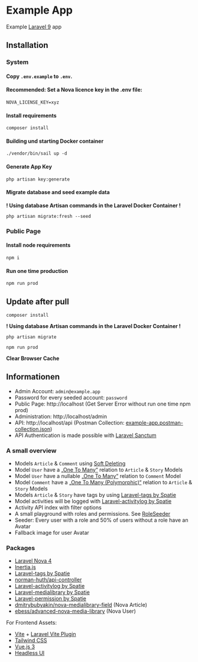 # Example App

Example [Laravel 9](https://laravel.com/docs/9.x/) app

## Installation

### System

#### Copy `.env.example` to `.env`.

#### **Recommended**: Set a Nova licence key in the .env file:

```dotenv
NOVA_LICENSE_KEY=xyz
```

#### Install requirements

```shell
composer install
```

#### Building und starting Docker container

```shell
./vendor/bin/sail up -d
```

#### Generate App Key

```shell
php artisan key:generate
```

#### Migrate database and seed example data

**! Using database Artisan commands in the Laravel Docker Container !**

```shell
php artisan migrate:fresh --seed
```

### Public Page

#### Install node requirements

```shell
npm i
```

#### Run one time production

```shell
npm run prod
```

## Update after pull

```shell
composer install
```

**! Using database Artisan commands in the Laravel Docker Container !**

```shell
php artisan migrate
```

```shell
npm run prod
```

**Clear Browser Cache**

## Informationen

* Admin Account: `admin@example.app`
* Password for every seeded account: `password`
* Public Page: http://localhost (Get Server Error without run one time npm prod)
* Administration: http://localhost/admin
* API: http://localhost/api (Postman Collection: [example-app.postman-collection.json](example-app.postman_collection.json))
* API Authentication is made possible with [Laravel Sanctum](https://laravel.com/docs/9.x/sanctum)

### A small overview

* Models `Article` & `Comment` using [Soft Deleting](https://laravel.com/docs/9.x/eloquent#soft-deleting)
* Model `User` have a [„One To Many“](https://laravel.com/docs/9.x/eloquent-relationships#one-to-many) relation to `Article` & `Story` Models
* Model `User` have a nullable [„One To Many“](https://laravel.com/docs/9.x/eloquent-relationships#one-to-many) relation to `Comment` Model
* Model `Comment` have a [„One To Many (Polymorphic)“](https://laravel.com/docs/9.x/eloquent-relationships#one-to-many-polymorphic-relations) relation to `Article` & `Story` Models
* Models `Article` & `Story` have tags by using [Laravel-tags by Spatie](https://spatie.be/docs/laravel-tags/v4/introduction)
* Model activities will be logged with [Laravel-activitylog by Spatie](https://spatie.be/docs/laravel-activitylog/v4)
* Activity API index with filter options
* A small playground with roles and permissions. See [RoleSeeder](database/seeders/RoleSeeder.php)
* Seeder: Every user with a role and 50% of users without a role have an Avatar
* Fallback image for user Avatar

### Packages

* [Laravel Nova 4](https://nova.laravel.com/)
* [Inertia.js](https://inertiajs.com/)
* [Laravel-tags by Spatie](https://spatie.be/docs/laravel-tags/v4)
* [norman-huth/api-controller](https://github.com/Muetze42/api-controller)
* [Laravel-activitylog by Spatie](https://spatie.be/docs/laravel-activitylog/v4)
* [Laravel-medialibrary by Spatie](https://spatie.be/docs/laravel-medialibrary/v10)
* [Laravel-permission by Spatie](https://spatie.be/docs/laravel-permission/v5)
* [dmitrybubyakin/nova-medialibrary-field](https://github.com/dmitrybubyakin/nova-medialibrary-field) (Nova Article)
* [ebess/advanced-nova-media-library](https://github.com/ebess/advanced-nova-media-library) (Nova User)

For Frontend Assets:

* [Vite](https://vitejs.dev/) + [Laravel Vite Plugin](https://laravel.com/docs/9.x/vite)
* [Tailwind CSS](https://tailwindcss.com/)
* [Vue.js 3](https://vuejs.org/)
* [Headless UI](https://headlessui.com/)
